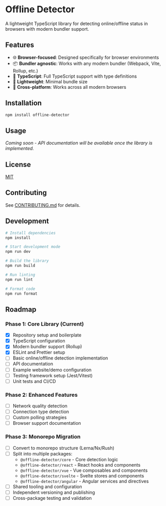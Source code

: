 # Offline Detector

A lightweight TypeScript library for detecting online/offline status in browsers with modern bundler support.

## Features

- 🌐 **Browser-focused**: Designed specifically for browser environments
- 📦 **Bundler agnostic**: Works with any modern bundler (Webpack, Vite, Rollup, etc.)
- 🔧 **TypeScript**: Full TypeScript support with type definitions
- 🚀 **Lightweight**: Minimal bundle size
- 📱 **Cross-platform**: Works across all modern browsers

## Installation

```bash
npm install offline-detector
```

## Usage

*Coming soon - API documentation will be available once the library is implemented.*

## License

[MIT](./LICENSE)

## Contributing

See [CONTRIBUTING.md](./CONTRIBUTING.md) for details.

## Development

```bash
# Install dependencies
npm install

# Start development mode
npm run dev

# Build the library
npm run build

# Run linting
npm run lint

# Format code
npm run format
```

## Roadmap

### Phase 1: Core Library (Current)

- [x] Repository setup and boilerplate
- [x] TypeScript configuration
- [x] Modern bundler support (Rollup)
- [x] ESLint and Prettier setup
- [ ] Basic online/offline detection implementation
- [ ] API documentation
- [ ] Example website/demo configuration
- [ ] Testing framework setup (Jest/Vitest)
- [ ] Unit tests and CI/CD

### Phase 2: Enhanced Features

- [ ] Network quality detection
- [ ] Connection type detection
- [ ] Custom polling strategies
- [ ] Browser support documentation

### Phase 3: Monorepo Migration

- [ ] Convert to monorepo structure (Lerna/Nx/Rush)
- [ ] Split into multiple packages:
  - `@offline-detector/core` - Core detection logic
  - `@offline-detector/react` - React hooks and components
  - `@offline-detector/vue` - Vue composables and components
  - `@offline-detector/svelte` - Svelte stores and components
  - `@offline-detector/angular` - Angular services and directives
- [ ] Shared tooling and configuration
- [ ] Independent versioning and publishing
- [ ] Cross-package testing and validation
